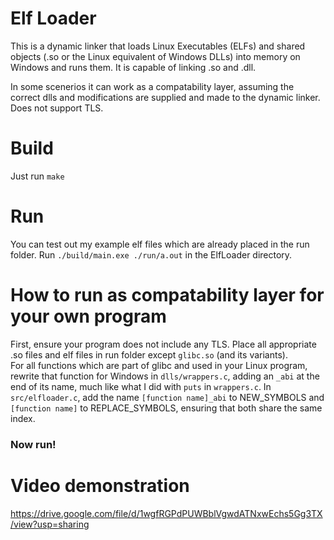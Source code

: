 # Elf Loader

This is a dynamic linker that loads Linux Executables (ELFs) and shared objects (.so or the Linux equivalent of Windows DLLs) into memory on Windows and runs them. It is capable of linking .so and .dll.

In some scenerios it can work as a compatability layer, assuming the correct dlls and modifications are supplied and made to the dynamic linker. Does not support TLS.

# Build
Just run `make`

# Run
You can test out my example elf files which are already placed in the run folder. 
Run `./build/main.exe ./run/a.out` in the ElfLoader directory.
# How to run as compatability layer for your own program
First, ensure your program does not include any TLS.
Place all appropriate .so files and elf files in run folder except `glibc.so` (and its variants).  
For all functions which are part of glibc and used in your Linux program, rewrite that function for Windows in `dlls/wrappers.c`, adding an `_abi` at the end of its name, much like what I did with `puts` in `wrappers.c`. 
In `src/elfloader.c`, add the name `[function name]_abi` to NEW_SYMBOLS and `[function name]` to REPLACE_SYMBOLS, ensuring that both share the same index. 
### Now run!
# Video demonstration
https://drive.google.com/file/d/1wgfRGPdPUWBblVgwdATNxwEchs5Gg3TX/view?usp=sharing
